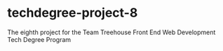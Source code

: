 # techdegree-project-8
The eighth project for the Team Treehouse Front End Web Development Tech Degree Program
